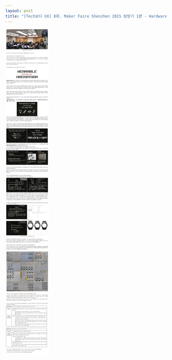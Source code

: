 ```yaml
---
layout: post
title: "[Tech보다 UX] 8회. Maker Faire Shenzhen 2015 탐방기 1편 - Hardware Accelerator를 아시나요?"
---
```


<img class="alignnone size-full wp-image-58" src="https://raw.githubusercontent.com/midaeng/articles/gh-pages/images/blog/techux_7th.jpg"/>  

